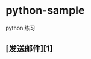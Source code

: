 # python-sample
python 练习

## [发送邮件][1]
<!-- 密钥GysuaZjiRZtrQzmk -->


[11]: https://github.com/hou-xx/python-sample/blob/master/mail_sample.py

